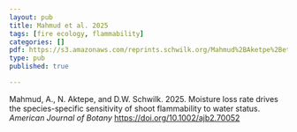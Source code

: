 ```yaml
---
layout: pub
title: Mahmud et al. 2025
tags: [fire ecology, flammability]
categories: []
pdf: https://s3.amazonaws.com/reprints.schwilk.org/Mahmud%2BAketpe%2Betal-2025_American+J+of+Botany+-+2025+-+Mahmud+-+Moisture+loss+rate+drives+the+species%E2%80%90specific+sensitivity+of+shoot+flammability+to.pdf
type: pub
published: true

---
```

Mahmud, A., N. Aktepe, and D.W. Schwilk. 2025. Moisture loss rate drives the species-specific sensitivity of shoot flammability to water status. *American Journal of Botany* https://doi.org/10.1002/ajb2.70052

